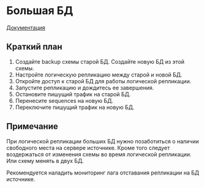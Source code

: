 # Большая БД

[Документация](https://docs.citusdata.com/en/v11.1/develop/migration_data_big.html)

## Краткий план
1. Создайте backup схемы старой БД. Создайте новую БД из этой схемы.
2. Настройте логическую репликацию между старой и новой БД.
3. Откройте доступ к старой БД для работы логической репликации.
4. Запустите репликацию и дождитесь ее завершения.
5. Остановите пишущий трафик на старой БД. 
6. Перенесите sequences на новую БД.
7. Переключите пишущий трафик на новую БД.

## Примечание
При логической репликации больших БД нужно позаботиться о наличии свободного места на сервере источнике.
Кроме того следует воздержаться от изменения схемы во время логической репликации.
Или схему менять в двух БД.

Рекомендуется наладить мониторинг лага отставания репликации на БД источнике.
